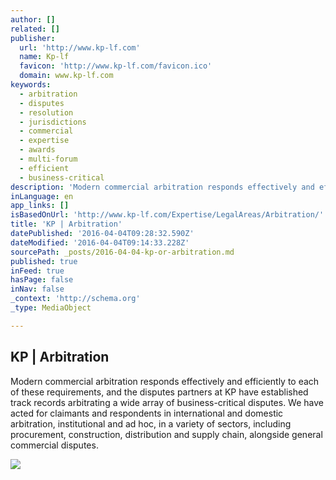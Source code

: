 ```yaml
---
author: []
related: []
publisher:
  url: 'http://www.kp-lf.com'
  name: Kp-lf
  favicon: 'http://www.kp-lf.com/favicon.ico'
  domain: www.kp-lf.com
keywords:
  - arbitration
  - disputes
  - resolution
  - jurisdictions
  - commercial
  - expertise
  - awards
  - multi-forum
  - efficient
  - business-critical
description: 'Modern commercial arbitration responds effectively and efficiently to each of these requirements, and the disputes partners at KP have established track records arbitrating a wide array of business-critical disputes. We have acted for claimants and respondents in international and domestic arbitration, institutional and ad hoc, in a variety of sectors, including procurement, construction, distribution and supply chain, alongside general commercial disputes.'
inLanguage: en
app_links: []
isBasedOnUrl: 'http://www.kp-lf.com/Expertise/LegalAreas/Arbitration/'
title: 'KP | Arbitration'
datePublished: '2016-04-04T09:28:32.590Z'
dateModified: '2016-04-04T09:14:33.228Z'
sourcePath: _posts/2016-04-04-kp-or-arbitration.md
published: true
inFeed: true
hasPage: false
inNav: false
_context: 'http://schema.org'
_type: MediaObject

---
```

<article style=""><h1>KP | Arbitration</h1><p>Modern commercial arbitration responds effectively and efficiently to each of these requirements, and the disputes partners at KP have established track records arbitrating a wide array of business-critical disputes. We have acted for claimants and respondents in international and domestic arbitration, institutional and ad hoc, in a variety of sectors, including procurement, construction, distribution and supply chain, alongside general commercial disputes.</p><img src="http://www.kp-lf.com/upload/people/CNK_photo.jpeg" /></article>